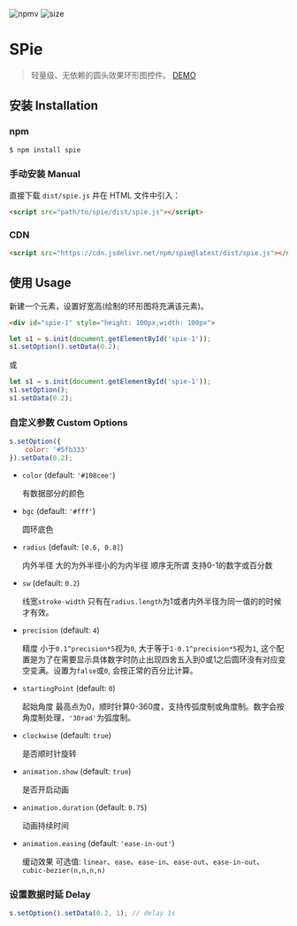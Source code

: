 ![npmv](https://img.shields.io/npm/v/spie.svg)
![size](https://img.shields.io/github/size/SnailSword/spie/dist/spie.js.svg)

# SPie

> 轻量级、无依赖的圆头效果环形图控件。 [DEMO](https://snailsword.github.io/spie/demo.html)

## 安装 Installation

### npm

```bash
$ npm install spie
```

### 手动安装 Manual

直接下载 `dist/spie.js` 并在 HTML 文件中引入：

```html
<script src="path/to/spie/dist/spie.js"></script>
```

### CDN

```html
<script src="https://cdn.jsdelivr.net/npm/spie@latest/dist/spie.js"></script>
```

## 使用 Usage

新建一个元素，设置好宽高(绘制的环形图将充满该元素)。

```html
<div id="spie-1" style="height: 100px;width: 100px">
```

```js
let s1 = s.init(document.getElementById('spie-1'));
s1.setOption().setData(0.2);
```

或

```js
let s1 = s.init(document.getElementById('spie-1'));
s1.setOption();
s1.setData(0.2);
```

### 自定义参数 Custom Options

```js
s.setOption({
    color: '#5fb333'
}).setData(0.2);
```

* `color` (default: `'#108cee'`)

  有数据部分的颜色

* `bgc` (default: `'#fff'`)

  圆环底色

* `radius` (default: `[0.6, 0.8]`)

  内外半径 大的为外半径小的为内半径 顺序无所谓 支持0-1的数字或百分数

* `sw` (default: `0.2`)

  线宽`stroke-width` 只有在`radius.length`为1或者内外半径为同一值的的时候才有效。

* `precision` (default: `4`)

  精度 小于`0.1^precision*5`视为`0`, 大于等于`1-0.1^precision*5`视为`1`, 这个配置是为了在需要显示具体数字时防止出现四舍五入到0或1之后圆环没有对应变空变满。设置为`false`或`0`, 会按正常的百分比计算。

* `startingPoint` (default: `0`)

  起始角度 最高点为0，顺时针算0-360度，支持传弧度制或角度制。数字会按角度制处理，`'30rad'`为弧度制。

* `clockwise` (default: `true`)

  是否顺时针旋转

* `animation.show` (default: `true`)

  是否开启动画

* `animation.duration` (default: `0.75`)

  动画持续时间

* `animation.easing` (default: `'ease-in-out'`)

  缓动效果 可选值:
  `linear`、`ease`、`ease-in`、`ease-out`、`ease-in-out`、 `cubic-bezier(n,n,n,n)`




### 设置数据时延 Delay

```js
s.setOption().setData(0.2, 1); // delay 1s
```
